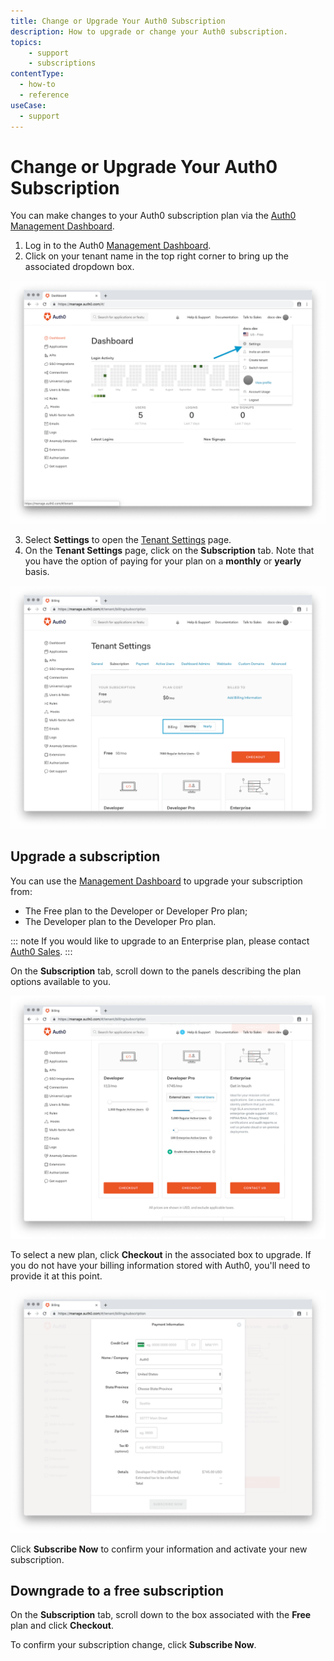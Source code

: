 ```yaml
---
title: Change or Upgrade Your Auth0 Subscription
description: How to upgrade or change your Auth0 subscription.
topics:
    - support
    - subscriptions
contentType:
  - how-to
  - reference
useCase:
  - support
---
```

# Change or Upgrade Your Auth0 Subscription

You can make changes to your Auth0 subscription plan via the [Auth0 Management Dashboard](${manage_url}).

1. Log in to the Auth0 [Management Dashboard](${manage_url}).
2. Click on your tenant name in the top right corner to bring up the associated dropdown box.

  ![](/media/articles/support/subscriptions/account-dropdown.png)

3.  Select **Settings** to open the [Tenant Settings](${manage_url}/#/tenant/) page.
4. On the **Tenant Settings** page, click on the **Subscription** tab. Note that you have the option of paying for your plan on a **monthly** or **yearly** basis.

  ![](/media/articles/support/subscriptions/subscription.png)

## Upgrade a subscription

You can use the [Management Dashboard](${manage_url}) to upgrade your subscription from:

* The Free plan to the Developer or Developer Pro plan;
* The Developer plan to the Developer Pro plan.

::: note
If you would like to upgrade to an Enterprise plan, please contact [Auth0 Sales](https://auth0.com/?contact=true).
:::

On the **Subscription** tab, scroll down to the panels describing the plan options available to you.

  ![](/media/articles/support/subscriptions/upgrades.png)

To select a new plan, click **Checkout** in the associated box to upgrade. If you do not have your billing information stored with Auth0, you'll need to provide it at this point.

  ![](/media/articles/support/subscriptions/billing.png)

Click **Subscribe Now** to confirm your information and activate your new subscription.

## Downgrade to a free subscription

On the **Subscription** tab, scroll down to the box associated with the **Free** plan and click **Checkout**.

To confirm your subscription change, click **Subscribe Now**.
